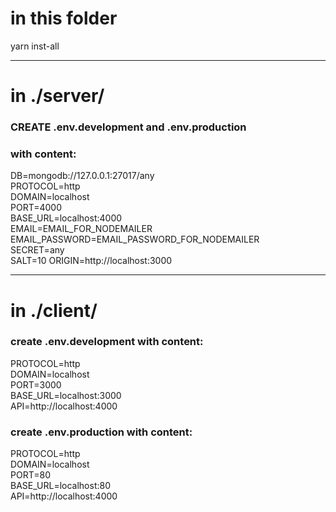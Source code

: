 # in this folder

yarn inst-all

---

# in ./server/

### CREATE .env.development and .env.production

### with content:

DB=mongodb://127.0.0.1:27017/any  
PROTOCOL=http  
DOMAIN=localhost  
PORT=4000  
BASE_URL=localhost:4000  
EMAIL=EMAIL_FOR_NODEMAILER  
EMAIL_PASSWORD=EMAIL_PASSWORD_FOR_NODEMAILER  
SECRET=any  
SALT=10
ORIGIN=http://localhost:3000

---

# in ./client/

### create .env.development with content:

PROTOCOL=http  
DOMAIN=localhost  
PORT=3000  
BASE_URL=localhost:3000  
API=http://localhost:4000

### create .env.production with content:

PROTOCOL=http  
DOMAIN=localhost  
PORT=80  
BASE_URL=localhost:80  
API=http://localhost:4000
